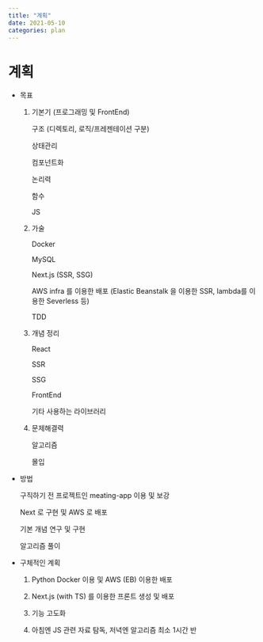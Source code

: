 ```yaml
---
title: "계획"
date: 2021-05-10
categories: plan
---
```


# 계획

- 목표

  1. 기본기 (프로그래밍 및 FrontEnd)

     구조 (디렉토리, 로직/프레젠테이션 구분)

     상태관리

     컴포넌트화

     논리력

     함수

     JS

  2. 가술

     Docker

     MySQL

     Next.js (SSR, SSG)

     AWS infra 를 이용한 배포 (Elastic Beanstalk 을 이용한 SSR, lambda를 이용한 Severless 등)

     TDD

  3. 개념 정리

     React

     SSR

     SSG

     FrontEnd

     기타 사용하는 라이브러리

  4. 문제해결력

     알고리즘

     몰입

- 방법

  구직하기 전 프로젝트인 meating-app 이용 및 보강

  Next 로 구현 및 AWS 로 배포

  기본 개념 연구 및 구현

  알고리즘 풀이

- 구체적인 계획

  1. Python Docker 이용 및 AWS (EB) 이용한 배포

  2. Next.js (with TS) 를 이용한 프론트 생성 및 배포

  3. 기능 고도화

  4. 아침엔 JS 관련 자료 탐독, 저녁엔 알고리즘 최소 1시간 반
